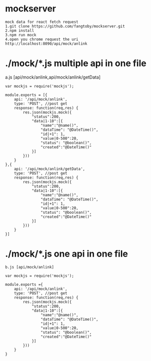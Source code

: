 # mockserver
 	mock data for react fetch request
	1.git clone https://github.com/fangtoby/mockserver.git
	2.npm install
	3.npm run mock
	4.open you chrome request the uri http://localhost:8090/api/mock/anlink

# ./mock/*.js multiple api in one file

 a.js [api/mock/anlink,api/mock/anlink/getData]

	var mockjs = require('mockjs');

	module.exports = [{
		api: '/api/mock/anlink',
		type: 'POST', //post get
		response: function(req,res) {
			res.json(mockjs.mock({
		        "status":200,
		        "data|1-10":[{
		            "name":"@name()",
		            "dataTime": "@DateTime()",
		            "id|+1": 1,
		            "value|0-500":20,
		            "status": "@boolean()",
		            "created":"@DateTime()"
		        }]
		    }))
		}
	},{
		api: '/api/mock/anlink/getData',
		type: 'POST', //post get
		response: function(req,res) {
			res.json(mockjs.mock({
		        "status":200,
		        "data|1-10":[{
		            "name":"@name()",
		            "dataTime": "@DateTime()",
		            "id|+1": 1,
		            "value|0-500":20,
		            "status": "@boolean()",
		            "created":"@DateTime()"
		        }]
		    }))
		}
	}]

# ./mock/*.js one api in one file

	b.js [api/mock/anlink]

	var mockjs = require('mockjs');

	module.exports ={
		api: '/api/mock/anlink',
		type: 'POST', //post get
		response: function(req,res) {
			res.json(mockjs.mock({
		        "status":200,
		        "data|1-10":[{
		            "name":"@name()",
		            "dataTime": "@DateTime()",
		            "id|+1": 1,
		            "value|0-500":20,
		            "status": "@boolean()",
		            "created":"@DateTime()"
		        }]
		    }))
		}
	}


